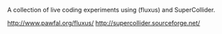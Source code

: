 A collection of live coding experiments using (fluxus) and SuperCollider.

http://www.pawfal.org/fluxus/
http://supercollider.sourceforge.net/
